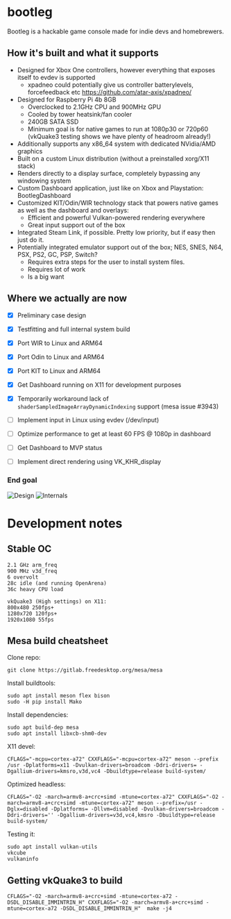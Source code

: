 # bootleg

Bootleg is a hackable game console made for indie devs and homebrewers.

## How it's built and what it supports

* Designed for Xbox One controllers, however everything that exposes itself to evdev is supported
  * xpadneo could potentially give us controller batterylevels, forcefeedback etc https://github.com/atar-axis/xpadneo/
* Designed for Raspberry Pi 4b 8GB
  * Overclocked to 2.1GHz CPU and 900MHz GPU
  * Cooled by tower heatsink/fan cooler
  * 240GB SATA SSD
  * Minimum goal is for native games to run at 1080p30 or 720p60 (vkQuake3 testing shows we have plenty of headroom already!)
* Additionally supports any x86_64 system with dedicated NVidia/AMD graphics
* Built on a custom Linux distribution (without a preinstalled xorg/X11 stack)
* Renders directly to a display surface, completely bypassing any windowing system
* Custom Dashboard application, just like on Xbox and Playstation: BootlegDashboard
* Customized KIT/Odin/WIR technology stack that powers native games as well as the dashboard and overlays:
  * Efficient and powerful Vulkan-powered rendering everywhere
  * Great input support out of the box 
 * Integrated Steam Link, if possible. Pretty low priority, but if easy then just do it.
 * Potentially integrated emulator support out of the box; NES, SNES, N64, PSX, PS2, GC, PSP, Switch?
   * Requires extra steps for the user to install system files.
   * Requires lot of work
   * Is a big want

## Where we actually are now

- [X] Preliminary case design
- [X] Testfitting and full internal system build
- [X] Port WIR to Linux and ARM64
- [X] Port Odin to Linux and ARM64
- [X] Port KIT to Linux and ARM64
- [X] Get Dashboard running on X11 for development purposes
- [X] Temporarily workaround lack of `shaderSampledImageArrayDynamicIndexing` support (mesa issue #3943)
- [ ] Implement input in Linux using evdev (/dev/input)
- [ ] Optimize performance to get at least 60 FPS @ 1080p in dashboard 
- [ ] Get Dashboard to MVP status
- [ ] Implement direct rendering using VK_KHR_display


### End goal
![Design](https://haikatekk.se/combine3.0.png)
![Internals](https://haikatekk.se/combine3.0rear.png)

# Development notes

## Stable OC

```
2.1 GHz arm_freq
900 MHz v3d_freq
6 overvolt
28c idle (and running OpenArena)
36c heavy CPU load

vkQuake3 (High settings) on X11:
800x480 250fps+
1280x720 120fps+
1920x1080 55fps

```

## Mesa build cheatsheet

Clone repo:

```
git clone https://gitlab.freedesktop.org/mesa/mesa
```

Install buildtools:
```
sudo apt install meson flex bison
sudo -H pip install Mako
```

Install dependencies:
```
sudo apt build-dep mesa
sudo apt install libxcb-shm0-dev
```

X11 devel:
```
CFLAGS="-mcpu=cortex-a72" CXXFLAGS="-mcpu=cortex-a72" meson --prefix /usr -Dplatforms=x11 -Dvulkan-drivers=broadcom -Ddri-drivers= -Dgallium-drivers=kmsro,v3d,vc4 -Dbuildtype=release build-system/
```

Optimized headless:
```
CFLAGS="-O2 -march=armv8-a+crc+simd -mtune=cortex-a72" CXXFLAGS="-O2 -march=armv8-a+crc+simd -mtune=cortex-a72" meson --prefix=/usr -Dglx=disabled -Dplatforms= -Dllvm=disabled -Dvulkan-drivers=broadcom -Ddri-drivers='' -Dgallium-drivers=v3d,vc4,kmsro -Dbuildtype=release build-system/
```

Testing it:
```
sudo apt install vulkan-utils
vkcube
vulkaninfo
```

## Getting vkQuake3 to build

```
CFLAGS="-O2 -march=armv8-a+crc+simd -mtune=cortex-a72 -DSDL_DISABLE_IMMINTRIN_H" CXXFLAGS="-O2 -march=armv8-a+crc+simd -mtune=cortex-a72 -DSDL_DISABLE_IMMINTRIN_H"  make -j4
```




